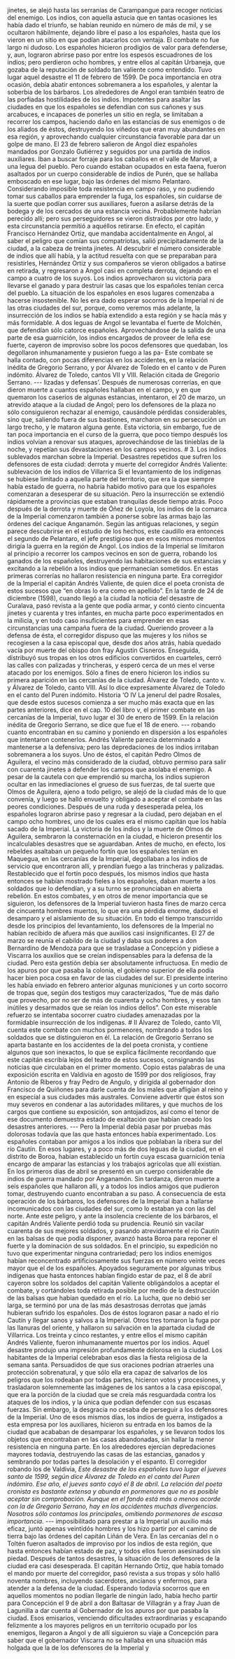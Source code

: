 jinetes, se alejó hasta las serranías de Carampangue para recoger noticias del enemigo. Los indios, con aquella astucia que en tantas ocasiones les había dado el triunfo, se habían reunido en número de más de mil, y se ocultaron hábilmente, dejando libre el paso a los españoles, hasta que los vieron en un sitio en que podían atacarlos con ventaja. El combate no fue largo ni dudoso. Los españoles hicieron prodigios de valor para defenderse, y, aun, lograron abrirse paso por entre los espesos escuadrones de los indios; pero perdieron ocho hombres, y entre ellos al capitán Urbaneja, que gozaba de la reputación de soldado tan valiente como entendido. Tuvo lugar aquel desastre el 11 de febrero de 1599. De poca importancia en otra ocasión, debía abatir entonces sobremanera a los españoles, y alentar la soberbia de los bárbaros. Los alrededores de Angol eran también teatro de las porfiadas hostilidades de los indios. Impotentes para asaltar las ciudades en que los españoles se defendían con sus cañones y sus arcabuces, e incapaces de ponerles un sitio en regla, se limitaban a recorrer los campos, haciendo daño en las estancias de sus enemigos o de los aliados de éstos, destruyendo los viñedos que eran muy abundantes en esa región, y aprovechando cualquier circunstancia favorable para dar un golpe de mano. El 23 de febrero salieron de Angol diez españoles mandados por Gonzalo Gutiérrez y seguidos por una partida de indios auxiliares. Iban a buscar forraje para los caballos en el valle de Marvel, a una legua del pueblo. Pero cuando estaban ocupados en esta faena, fueron asaltados por un cuerpo considerable de indios de Purén, que se hallaba emboscado en ese lugar, bajo las órdenes del mismo Pelantaro. Considerando imposible toda resistencia en campo raso, y no pudiendo tomar sus caballos para emprender la fuga, los españoles, sin cuidarse de la suerte que podían correr sus auxiliares, fueron a asilarse detrás de la bodega y de los cercados de una estancia vecina. Probablemente habrían perecido allí; pero sus perseguidores se vieron distraídos por otro lado, y esta circunstancia permitió a aquéllos retirarse. En efecto, el capitán Francisco Hernández Ortiz, que mandaba accidentalmente en Angol, al saber el peligro que comían sus compatriotas, salió precipitadamente de la ciudad, a la cabeza de treinta jinetes. Al descubrir el número considerable de indios que allí había, y la actitud resuelta con que se preparaban para resistirles, Hernández Ortiz y sus compañeros se vieron obligados a batirse en retirada, y regresaron a Angol casi en completa derrota, dejando en el campo a cuatro de los suyos. Los indios aprovecharon su victoria para llevarse el ganado y para destruir las casas que los españoles tenían cerca del pueblo. La situación de los españoles en esos lugares comenzaba a hacerse insostenible. No les era dado esperar socorros de la Imperial ni de las otras ciudades del sur, porque, como veremos más adelante, la insurrección de los indios se había extendido a esta región y se hacía más y más formidable. A dos leguas de Angol se levantaba el fuerte de Molchén, que defendían sólo catorce españoles. Aprovechándose de la salida de una parte de esa guarnición, los indios encargados de proveer de leña ese fuerte, cayeron de improviso sobre los pocos defensores que quedaban, los degollaron inhumanamente y pusieron fuego a las pa- Este combate se halla contado, con pocas diferencias en los accidentes, en la relación inédita de Gregorio Serrano, y por Álvarez de Toledo en el canto v de Puren indómito. Álvarez de Toledo, cantos VII y VIII. Relación citada de Gregorio Serrano. --- lizadas y defensas’. Después de numerosas correrías, en que dieron muerte a cuantos españoles hallaban en el campo, y en que quemaron los caseríos de algunas estancias, intentaron, el 20 de marzo, un atrevido ataque a la ciudad de Angol; pero los defensores de la plaza no sólo consiguieron rechazar al enemigo, causándole pérdidas considerables, sino que, saliendo fuera de sus bastiones, marcharon en su persecución un largo trecho, y le mataron alguna gente. Esta victoria, sin embargo, fue de tan poca importancia en el curso de la guerra, que poco tiempo después los indios volvían a renovar sus ataques, aprovechándose de las tinieblas de la noche, y repetían sus devastaciones en los campos vecinos. # 3. Los indios sublevados marchan sobre la Imperial. Desastres repetidos que sufren los defensores de esta ciudad: derrota y muerte del corregidor Andrés Valiente: sublevación de los indios de Villarrica Si el levantamiento de los indígenas se hubiese limitado a aquella parte del territorio, que era la que siempre había estado de guerra, no habría habido motivo para que los españoles comenzaran a desesperar de su situación. Pero la insurrección se extendió rápidamente a provincias que estaban tranquilas desde tiempo atrás. Poco después de la derrota y muerte de Óñez de Loyola, los indios de la comarca de la Imperial comenzaron también a ponerse sobre las armas bajo las órdenes del cacique Anganamón. Según las antiguas relaciones, y según parece descubrirse en el estudio de los hechos, este caudillo era entonces el segundo de Pelantaro, el jefe prestigioso que en esos mismos momentos dirigía la guerra en la región de Angol. Los indios de la Imperial se limitaron al principio a recorrer los campos vecinos en son de guerra, robando los ganados de los españoles, destruyendo las habitaciones de sus estancias y excitando a la rebelión a los indios que permanecían sometidos. En estas primeras correrías no hallaron resistencia en ninguna parte. Era corregidor de la Imperial el capitán Andrés Valiente, de quien dice el poeta cronista de estos sucesos que “en obras lo era como en apellido”. En la tarde de 24 de diciembre (1598), cuando llegó a la ciudad la noticia del desastre de Curalava, pasó revista a la gente que podía armar, y contó ciento cincuenta jinetes y cuarenta y tres infantes, en mucha parte poco experimentados en la milicia, y en todo caso insuficientes para emprender en esas circunstancias una campaña fuera de la ciudad. Queriendo proveer a la defensa de ésta, el corregidor dispuso que las mujeres y los niños se recogiesen a la casa episcopal que, desde dos años atrás, había quedado vacía por muerte del obispo don fray Agustín Cisneros. Enseguida, distribuyó sus tropas en los otros edificios convertidos en cuarteles, cerró las calles con palizadas y trincheras, y esperó cerca de un mes el verse atacado por los enemigos. Sólo a fines de enero hicieron los indios su primera aparición en las cercanías de la ciudad. Álvarez de Toledo, canto v. y Álvarez de Toledo, canto VIII. Así lo dice expresamente Álvarez de Toledo en el canto del Puren indómito. Historia ‘O IV La jenerul del padre Rosales, que desde estos sucesos comienza a ser mucho más exacta que en las partes anteriores, dice en el cap. 10 del libro v, el primer combate en las cercanías de la Imperial, tuvo lugar el 30 de enero de 1599. En la relación inédita de Gregorio Serrano, se dice que fue el 18 de enero. --- robando cuanto encontraban en su camino y poniendo en dispersión a los españoles que intentaron contenerlos. Andrés Valiente parecía determinado a mantenerse a la defensiva; pero las depredaciones de los indios irritaban sobremanera a los suyos. Uno de éstos, el capitán Pedro Olmos de Aguilera, el vecino más considerado de la ciudad, obtuvo permiso para salir con cuarenta jinetes a defender los campos que asolaba el enemigo. A pesar de la cautela con que emprendió su marcha, los indios supieron ocultar en las inmediaciones el grueso de sus fuerzas, de tal suerte que Olmos de Aguilera, ajeno a todo peligro, se alejó de la ciudad más de lo que convenía, y luego se halló envuelto y obligado a aceptar el combate en las peores condiciones. Después de una ruda y desesperada pelea, los españoles lograron abrirse paso y regresar a la ciudad, pero dejaban en el campo ocho hombres, uno de los cuales era el mismo capitán que los había sacado de la Imperial. La victoria de los indios y la muerte de Olmos de Aguilera, sembraron la consternación en la ciudad, e hicieron presentir los incalculables desastres que se aguardaban. Antes de mucho, en efecto, los rebeldes asaltaban un pequeño fortín que los españoles tenían en Maquegua, en las cercanías de la Imperial, degollaban a los indios de servicio que encontraron allí, y prendían fuego a las trincheras y palizadas. Restablecido que el fortín poco después, los mismos indios que hasta entonces se habían mostrado fieles a los españoles, daban muerte a los soldados que lo defendían, y a su turno se pronunciaban en abierta rebelión. En estos combates, y en otros de menor importancia que se siguieron, los defensores de la Imperial tuvieron hasta fines de marzo cerca de cincuenta hombres muertos, lo que era una pérdida enorme, dados el desamparo y el aislamiento de su situación. En todo el tiempo transcurrido desde los principios del levantamiento, los defensores de la Imperial no habían recibido de afuera más que auxilios casi insignificantes. El 27 de marzo se reunía el cabildo de la ciudad y daba sus poderes a don Bernardino de Mendoza para que se trasladase a Concepción y pidiese a Viscarra los auxilios que se creían indispensables para la defensa de la ciudad. Pero esta gestión debía ser absolutamente infructuosa. En medio de los apuros por que pasaba la colonia, el gobierno superior de ella podía hacer bien poca cosa en favor de las ciudades del sur. El presidente interino les había enviado en febrero anterior algunas municiones y un corto socorro de tropas que, según dos testigos muy caracterizados, “fue de más daño que provecho, por no ser de más de cuarenta y ocho hombres, y esos tan inútiles y desarmados que se reían los indios dellos”. Con este miserable refuerzo se intentaba socorrer cuatro ciudades amenazadas por la formidable insurrección de los indígenas. # II Álvarez de Toledo, canto VII, cuenta este combate con muchos pormenores, nombrando a todos los soldados que se distinguieron en él. La relación de Gregorio Serrano se aparta bastante en los accidentes de la del poeta cronista, y contiene algunos que son inexactos, lo que se explica fácilmente recordando que este capitán escribía lejos del teatro de estos sucesos, consignando las noticias que circulaban en el primer momento. Copio estas palabras de una exposición escrita en Valdivia en agosto de 1599 por dos religiosos, fray Antonio de Riberos y fray Pedro de Angulo, y dirigida al gobernador don Francisco de Quiñones para darle cuenta de los males que afligían al reino y en especial a sus ciudades más australes. Conviene advertir que éstos son muy severos en condenar a las autoridades militares, y que muchos de los cargos que contiene su exposición, son antojadizos, así como el tenor de ese documento demuestra estado de exaltación que habían creado los desastres anteriores. --- Pero la Imperial debía pasar por pruebas más dolorosas todavía que las que hasta entonces había experimentado. Los españoles contaban por amigos a los indios que poblaban la ribera sur del río Cautín. En esos lugares, y a poco más de dos leguas de la ciudad, en el distrito de Boroa, habían establecido un fortín cuya escasa guarnición tenía encargo de amparar las estancias y los trabajos agrícolas que allí existían. En los primeros días de abril se presentó en un cuerpo considerable de indios de guerra mandado por Anganamón. Sin tardanza, dieron muerte a seis españoles que hallaron allí, y a todos los indios amigos que pudieron tomar, destruyendo cuanto encontraban a su paso. A consecuencia de esta operación de los bárbaros, los defensores de la Imperial iban a hallarse incomunicados con las ciudades del sur, como lo estaban ya con las del norte. Ante este peligro, y ante la insolencia creciente de los bárbaros, el capitán Andrés Valiente perdió toda su prudencia. Reunió sin vacilar cuarenta de sus mejores soldados, y pasando atrevidamente el río Cautín en las balsas de que podía disponer, avanzó hasta Boroa para reponer el fuerte y la dominación de sus soldados. En el principio, su expedición no tuvo que experimentar ninguna contrariedad; pero los indios enemigos habían reconcentrado artificiosamente sus fuerzas en número veinte veces mayor que el de los españoles. Apoyados seguramente por algunas tribus indígenas que hasta entonces habían fingido estar de paz, el 8 de abril cayeron sobre los soldados del capitán Valiente obligándolos a aceptar el combate, y cortándoles toda retirada posible por medio de la destrucción de las balsas que habían quedado en el río. La lucha, que no debió ser larga, se terminó por una de las más desastrosas derrotas que jamás hubieran sufrido los españoles. Dos de éstos lograron pasar a nado el río Cautín y llegar sanos y salvos a la Imperial. Otros tres tomaron la fuga por las llanuras del oriente, y hallaron su salvación en la apartada ciudad de Villarrica. Los treinta y cinco restantes, y entre ellos el mismo capitán Andrés Valiente, fueron inhumanamente muertos por los indios. Aquel desastre produjo una impresión profundamente dolorosa en la ciudad. Los habitantes de la Imperial celebraban esos días la fiesta religiosa de la semana santa. Persuadidos de que sus oraciones podrían atraerles una protección sobrenatural, y que sólo ella era capaz de salvarlos de los peligros que los rodeaban por todas partes, hicieron votos y procesiones, y trasladaron solemnemente las imágenes de los santos a la casa episcopal, que era la porción de la ciudad que se creía más resguardada contra los ataques de los indios, y la única que podían defender con sus escasas fuerzas. Sin embargo, la desgracia no cesaba de perseguir a los defensores de la Imperial. Uno de esos mismos días, los indios de guerra, instigados a esta empresa por los auxiliares, hicieron su entrada en los bamos de la ciudad que acababan de desamparar los españoles, y se llevaron todos los objetos que encontraban en las casas abandonadas, sin hallar la menor resistencia en ninguna parte. En los alrededores ejercían depredaciones mayores todavía, destruyendo las casas de las estancias, ganados y sembrando por todas partes la desolación y el espanto. El corregidor robando los de Valdivia, *Este desastre de los españoles tuvo lugar el jueves santo de 1599, según dice Álvarez de Toledo en el canto del Puren indómiro. Ese año, el jueves santo cayó el 8 de abril. La relación del poeta cronista es bastante extensa y abunda en pormenores que no es posible aceptar sin comprobación. Aunque en el fondo está más o menos acorde con la de Gregorio Serrano, hay en los accidentes muchas divergencias. Nosotros sólo contamos los principales, omitiendo pormenores de escasa importancia.* --- imposibilitado para prestar a la Imperial un auxilio más eficaz, juntó apenas veintidós hombres y los hizo partir por el camino de tierra bajo las órdenes del capitán Liñán de Vera. En las cercanías del n o Toltén fueron asaltados de improviso por los indios de esta región, que hasta entonces habían estado de paz, y todos ellos fueron asesinados sin piedad. Después de tantos desastres, la situación de los defensores de la ciudad era casi desesperada. El capitán Hernando Ortiz, que había tomado el mando por muerte del corregidor, pasó revista a sus tropas y sólo halló noventa nombres, incluyendo sacerdotes, ancianos y enfermos, para atender a la defensa de la ciudad. Esperando todavía socorros que en aquellos momentos no podían llegarle de ningún lado, había hecho partir para Concepción el 9 de abril a don Baltasar de Villagrán y a fray Juan de Lagunilla a dar cuenta al Gobernador de los apuros por que pasaba la ciudad. Esos emisarios, venciendo dificultades extraordinarias y escapando felizmente a los mayores peligros en un territorio ocupado por los enemigos, llegaron a Angol y de allí siguieron su viaje a Concepción para saber que el gobernador Viscarra no se hallaba en una situación más holgada que la de los defensores de la Imperial y